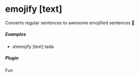 # emojify [text]

Converts regular sentences to awesome emojified sentences 🎉
			

##### Examples

* a!emojify [text] tada


##### Plugin
Fun